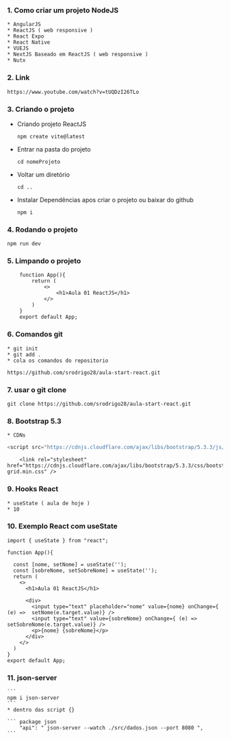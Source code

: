 ### 1. Como criar um projeto NodeJS
    * AngularJS
    * ReactJS ( web responsive )
    * React Expo
    * React Native
    * VUEJS
    * NextJS Baseado em ReactJS ( web responsive )
    * Nutx

### 2. Link
    https://www.youtube.com/watch?v=tUQDzI26TLo

### 3. Criando o projeto
* Criando projeto ReactJS
    ```
    npm create vite@latest
    ```
* Entrar na pasta do projeto 
    ```
    cd nomeProjeto
    ```
* Voltar um diretório 
    ```
    cd .. 
    ```
* Instalar Dependências apos criar o projeto ou baixar do github
    ```
    npm i
    ```

### 4. Rodando o projeto
    npm run dev

### 5. Limpando o projeto
```
    function App(){
        return (
            <>
                <h1>Aula 01 ReactJS</h1>
            </>
        )
    }
    export default App;
```

### 6. Comandos git
    * git init
    * git add .
    * cola os comandos do repositorio
```
https://github.com/srodrigo28/aula-start-react.git
```

### 7. usar o git clone
    git clone https://github.com/srodrigo28/aula-start-react.git

### 8. Bootstrap 5.3
    * CDNs
``` Javascript Bootstrap
<script src="https://cdnjs.cloudflare.com/ajax/libs/bootstrap/5.3.3/js/bootstrap.min.js" ></script>
```

```Bootstrap CSS   
    <link rel="stylesheet" href="https://cdnjs.cloudflare.com/ajax/libs/bootstrap/5.3.3/css/bootstrap-grid.min.css" />
```

### 9. Hooks React
    * useState ( aula de hoje )
    * 10

### 10. Exemplo React com useState
```
import { useState } from "react";

function App(){

  const [nome, setNome] = useState('');
  const [sobreNome, setSobreNome] = useState('');
  return (
    <>
      <h1>Aula 01 ReactJS</h1>

      <div>
        <input type="text" placeholder="nome" value={nome} onChange={ (e) =>  setNome(e.target.value)} />
        <input type="text" value={sobreNome} onChange={ (e) =>  setSobreNome(e.target.value)} />
        <p>{nome} {sobreNome}</p>
      </div>
    </>
  )
}
export default App;
```

### 11. json-server
    ```
    npm i json-server
    ```
    * dentro das script {}

    ``` package json
        "api": " json-server --watch ./src/dados.json --port 8080 ",
    ```